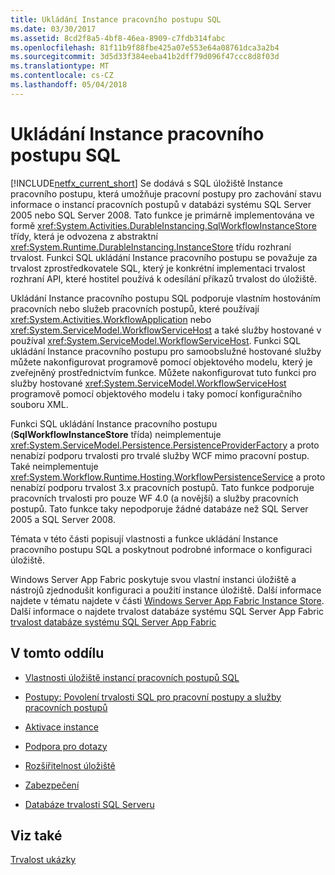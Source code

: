 ```yaml
---
title: Ukládání Instance pracovního postupu SQL
ms.date: 03/30/2017
ms.assetid: 8cd2f8a5-4bf8-46ea-8909-c7fdb314fabc
ms.openlocfilehash: 81f11b9f88fbe425a07e553e64a08761dca3a2b4
ms.sourcegitcommit: 3d5d33f384eeba41b2dff79d096f47ccc8d8f03d
ms.translationtype: MT
ms.contentlocale: cs-CZ
ms.lasthandoff: 05/04/2018
---
```

# <a name="sql-workflow-instance-store"></a>Ukládání Instance pracovního postupu SQL
[!INCLUDE[netfx_current_short](../../../includes/netfx-current-short-md.md)] Se dodává s SQL úložiště Instance pracovního postupu, která umožňuje pracovní postupy pro zachování stavu informace o instancí pracovních postupů v databázi systému SQL Server 2005 nebo SQL Server 2008. Tato funkce je primárně implementována ve formě <xref:System.Activities.DurableInstancing.SqlWorkflowInstanceStore> třídy, která je odvozena z abstraktní <xref:System.Runtime.DurableInstancing.InstanceStore> třídu rozhraní trvalost. Funkci SQL ukládání Instance pracovního postupu se považuje za trvalost zprostředkovatele SQL, který je konkrétní implementaci trvalost rozhraní API, které hostitel používá k odesílání příkazů trvalost do úložiště.  
  
 Ukládání Instance pracovního postupu SQL podporuje vlastním hostováním pracovních nebo služeb pracovních postupů, které používají <xref:System.Activities.WorkflowApplication> nebo <xref:System.ServiceModel.WorkflowServiceHost> a také služby hostované v používal <xref:System.ServiceModel.WorkflowServiceHost>. Funkci SQL ukládání Instance pracovního postupu pro samoobslužné hostované služby můžete nakonfigurovat programově pomocí objektového modelu, který je zveřejněný prostřednictvím funkce. Můžete nakonfigurovat tuto funkci pro služby hostované <xref:System.ServiceModel.WorkflowServiceHost> programově pomocí objektového modelu i taky pomocí konfiguračního souboru XML.  
  
 Funkci SQL ukládání Instance pracovního postupu (**SqlWorkflowInstanceStore** třída) neimplementuje <xref:System.ServiceModel.Persistence.PersistenceProviderFactory> a proto nenabízí podporu trvalosti pro trvalé služby WCF mimo pracovní postup. Také neimplementuje <xref:System.Workflow.Runtime.Hosting.WorkflowPersistenceService> a proto nenabízí podporu trvalost 3.x pracovních postupů. Tato funkce podporuje pracovních trvalosti pro pouze WF 4.0 (a novější) a služby pracovních postupů. Tato funkce taky nepodporuje žádné databáze než SQL Server 2005 a SQL Server 2008.  
  
 Témata v této části popisují vlastnosti a funkce ukládání Instance pracovního postupu SQL a poskytnout podrobné informace o konfiguraci úložiště.  
  
 Windows Server App Fabric poskytuje svou vlastní instanci úložiště a nástrojů zjednodušit konfiguraci a použití instance úložiště. Další informace najdete v tématu najdete v části [Windows Server App Fabric Instance Store](http://go.microsoft.com/fwlink/?LinkId=201201). Další informace o najdete trvalost databáze systému SQL Server App Fabric [trvalost databáze systému SQL Server App Fabric](http://go.microsoft.com/fwlink/?LinkId=201202)  
  
## <a name="in-this-section"></a>V tomto oddílu  
  
-   [Vlastnosti úložiště instancí pracovních postupů SQL](../../../docs/framework/windows-workflow-foundation/properties-of-sql-workflow-instance-store.md)  
  
-   [Postupy: Povolení trvalosti SQL pro pracovní postupy a služby pracovních postupů](../../../docs/framework/windows-workflow-foundation/how-to-enable-sql-persistence-for-workflows-and-workflow-services.md)  
  
-   [Aktivace instance](../../../docs/framework/windows-workflow-foundation/instance-activation.md)  
  
-   [Podpora pro dotazy](../../../docs/framework/windows-workflow-foundation/support-for-queries.md)  
  
-   [Rozšiřitelnost úložiště](../../../docs/framework/windows-workflow-foundation/store-extensibility.md)  
  
-   [Zabezpečení](../../../docs/framework/windows-workflow-foundation/security.md)  
  
-   [Databáze trvalosti SQL Serveru](../../../docs/framework/windows-workflow-foundation/sql-server-persistence-database.md)  
  
## <a name="see-also"></a>Viz také  
 [Trvalost ukázky](http://go.microsoft.com/fwlink/?LinkID=177735)
